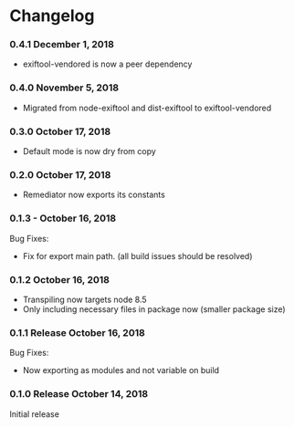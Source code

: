 Changelog
=========

### 0.4.1 December 1, 2018

* exiftool-vendored is now a peer dependency

### 0.4.0 November 5, 2018

* Migrated from node-exiftool and dist-exiftool to exiftool-vendored

### 0.3.0 October 17, 2018

* Default mode is now dry from copy

### 0.2.0 October 17, 2018

* Remediator now exports its constants

### 0.1.3 - October 16, 2018

Bug Fixes:
* Fix for export main path.  (all build issues should be resolved)

### 0.1.2 October 16, 2018

* Transpiling now targets node 8.5
* Only including necessary files in package now (smaller package size)

### 0.1.1 Release October 16, 2018

Bug Fixes:
* Now exporting as modules and not variable on build

### 0.1.0 Release October 14, 2018

Initial release
